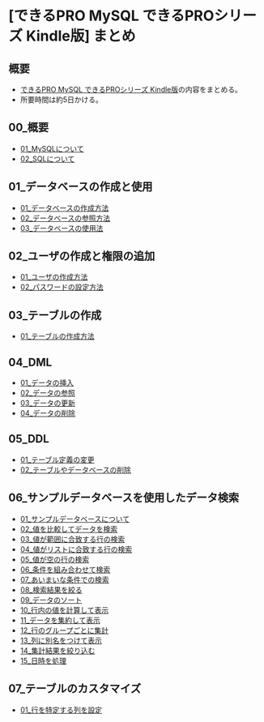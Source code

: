 [できるPRO MySQL できるPROシリーズ Kindle版] まとめ
===

## 概要

- [できるPRO MySQL できるPROシリーズ Kindle版](https://www.amazon.co.jp/%E3%81%A7%E3%81%8D%E3%82%8BPRO-MySQL-%E3%81%A7%E3%81%8D%E3%82%8BPRO%E3%82%B7%E3%83%AA%E3%83%BC%E3%82%BA-%E8%B5%A4%E4%BA%95-%E8%AA%A0-ebook/dp/B00SXPVFL2)の内容をまとめる。
- 所要時間は約5日かける。


## 00\_概要
- [01\_MySQLについて](mdFiles/00_概要/01_MySQLについて.md)
- [02\_SQLについて](mdFiles/00_概要/02_SQLについて.md)

## 01\_データベースの作成と使用
- [01\_データベースの作成方法](mdFiles/01_データベースの作成と使用/01_データベースの作成方法.md)
- [02\_データベースの参照方法](mdFiles/01_データベースの作成と使用/02_データベースの参照方法.md)
- [03\_データベースの使用法](mdFiles/01_データベースの作成と使用/03_データベースの使用法.md)

## 02\_ユーザの作成と権限の追加
- [01\_ユーザの作成方法](mdFiles/02_ユーザの作成と権限の追加/01_ユーザの作成方法.md)
- [02\_パスワードの設定方法](mdFiles/02_ユーザの作成と権限の追加/02_パスワードの設定方法.md)

## 03\_テーブルの作成
- [01\_テーブルの作成方法](mdFiles/03_テーブルの作成/01_テーブルの作成方法.md)

## 04\_DML
- [01\_データの挿入](mdFiles/04_DML/01_データの挿入.md)
- [02\_データの参照](mdFiles/04_DML/02_データの参照.md)
- [03\_データの更新](mdFiles/04_DML/03_データの更新.md)
- [04\_データの削除](mdFiles/04_DML/04_データの削除.md)

## 05\_DDL
- [01\_テーブル定義の変更](mdFiles/05_DDL/01_テーブル定義の変更.md)
- [02\_テーブルやデータベースの削除](mdFiles/05_DDL/02_テーブルやデータベースの削除.md)

## 06\_サンプルデータベースを使用したデータ検索
- [01\_サンプルデータベースについて](mdFiles/06_サンプルデータベースを使用したデータ検索/01_サンプルデータベースについて.md)
- [02\_値を比較してデータを検索](mdFiles/06_サンプルデータベースを使用したデータ検索/02_値を比較してデータを検索.md)
- [03\_値が範囲に合致する行の検索](mdFiles/06_サンプルデータベースを使用したデータ検索/03_値が範囲に合致する行の検索.md)
- [04\_値がリストに合致する行の検索](mdFiles/06_サンプルデータベースを使用したデータ検索/04_値がリストに合致する行の検索.md)
- [05\_値が空の行の検索](mdFiles/06_サンプルデータベースを使用したデータ検索/05_値が空の行の検索.md)
- [06\_条件を組み合わせて検索](mdFiles/06_サンプルデータベースを使用したデータ検索/06_条件を組み合わせて検索.md)
- [07\_あいまいな条件での検索](mdFiles/06_サンプルデータベースを使用したデータ検索/07_あいまいな条件での検索.md)
- [08\_検索結果を絞る](mdFiles/06_サンプルデータベースを使用したデータ検索/08_検索結果を絞る.md)
- [09\_データのソート](mdFiles/06_サンプルデータベースを使用したデータ検索/09_データのソート.md)
- [10\_行内の値を計算して表示](mdFiles/06_サンプルデータベースを使用したデータ検索/10_行内の値を計算して表示.md)
- [11\_データを集約して表示](mdFiles/06_サンプルデータベースを使用したデータ検索/11_データを集約して表示.md)
- [12\_行のグループごとに集計](mdFiles/06_サンプルデータベースを使用したデータ検索/12_行のグループごとに集計.md)
- [13\_列に別名をつけて表示](mdFiles/06_サンプルデータベースを使用したデータ検索/13_列に別名をつけて表示.md)
- [14\_集計結果を絞り込む](mdFiles/06_サンプルデータベースを使用したデータ検索/14_集計結果を絞り込む.md)
- [15\_日時を処理](mdFiles/06_サンプルデータベースを使用したデータ検索/15_日時を処理.md)

## 07\_テーブルのカスタマイズ
- [01\_行を特定する列を設定](mdFiles/07_テーブルのカスタマイズ/01_行を特定する列を設定.md)

